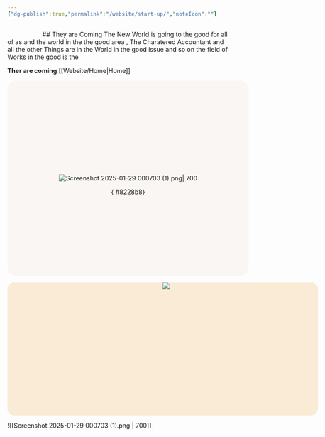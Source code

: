 ```yaml
---
{"dg-publish":true,"permalink":"/website/start-up/","noteIcon":""}
---
```




<html lang="en">
<head>
    <meta charset="UTF-8">
    <meta name="viewport" content="width=device-width, initial-scale=1.0">
    <title>HomE BOX</title>
    <link href="https://fonts.googleapis.com/css2?family=Roboto+Slab:wght@400;700&family=Merriweather:wght@400;700&display=swap" rel="stylesheet">
    <style>
        body{
            font-family: 'Roboto slab', 'Merriweather','Times New Roman', Times, serif;
            color: black;
            background-color: #f2ede8;
        }
    </style>
</head>
<body>
</body>
</html>
## They are Coming 
The New World is going to the good for all of as and the world in the the good area , The Charatered Accountant and all the other Things are in the World in the good issue and so on the field of Works in the good is the 

**Ther are coming** [[Website/Home\|Home]] 

	

<div style="background-color: #f9f6f3;
width: 100%;
height: 400px;
margin: auto;
align-content: center;
text-align: center;
border-radius: 20px;
padding: 20px;">

    <p>![Screenshot 2025-01-29 000703 (1).png| 700](/img/user/ApePasalai/Shadow%20Attachments/Screenshot%202025-01-29%20000703%20(1).png)</p>
{ #8228b8}

</div>


<center>
<div style="width: 700px;height: 300px;background-color: antiquewhite;border-radius: 15px;text-align: center;justify-items: center;">

    <a href=""><image src="https://i.imgur.com/eH7LBQZ.png"></image><a>

  

    </a>

</div></center>


![[Screenshot 2025-01-29 000703 (1).png \| 700]]



<!DOCTYPE html>

<html lang="en">

<head>

    <meta charset="UTF-8">

    <meta name="viewport" content="width=device-width, initial-scale=1.0">

    <title>Fixed Vertical Social Icons</title>

    <link rel="stylesheet" href="https://cdnjs.cloudflare.com/ajax/libs/font-awesome/6.7.2/css/all.min.css" integrity="sha512-Evv84Mr4kqVGRNSgIGL/F/aIDqQb7xQ2vcrdIwxfjThSH8CSR7PBEakCr51Ck+w+/U6swU2Im1vVX0SVk9ABhg==" crossorigin="anonymous" referrerpolicy="no-referrer" />

</head>

<body>

    <div style="position: fixed; bottom: 20px; right: 20px; z-index: 1000; display: flex; flex-direction: column; gap: 10px; ; padding: 10px; border-radius: 10px; ">

        <i class="fa-brands fa-discord" style="color: #5865F2; font-size: 23px;"></i>

        <i class="fa-solid fa-house" style="color: #0a0a0a; font-size: 23px;"></i>

        <i class="fa-brands fa-instagram" style="color: #E4405F; font-size: 23px;"></i>

        <i class="fa-regular fa-envelope" style="color: #080808; font-size: 23px;"></i>

        <i class="fa-brands fa-bluesky" style="color: #1DA1F2; font-size: 23px;"></i>

    </div>

</body>

</html>